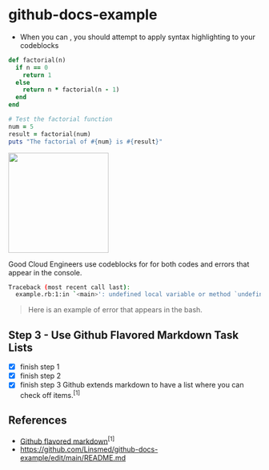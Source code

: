# github-docs-example

- When you can , you should attempt to apply syntax highlighting to your codeblocks
```ruby
def factorial(n)
  if n == 0
    return 1
  else
    return n * factorial(n - 1)
  end
end

# Test the factorial function
num = 5
result = factorial(num)
puts "The factorial of #{num} is #{result}"

```
<img width='200px' src='https://github.com/Linsmed/github-docs-example/assets/99271201/437de84b-cabd-4e2f-a501-82a9bcbe6bb0'/>

Good Cloud Engineers use codeblocks for for both codes and errors that appear in the console.

```bash
Traceback (most recent call last):
  example.rb:1:in `<main>': undefined local variable or method `undefined_variable' for main:Object (NameError)
```
> Here is an example of error that appears in the bash.

## Step 3 - Use Github Flavored  Markdown Task Lists
- [x] finish step 1
- [x] finish step 2
-  [x] finish step 3
Github extends  markdown to have a list where you can check off items.<sup>[1]</sup>

## References
- [Github flavored markdown](https://docs.github.com/en/get-started/writing-on-github/getting-started-with-writing-and-formatting-on-github/basic-writing-and-formatting-syntax)<sup>[1]</sup>
- https://github.com/Linsmed/github-docs-example/edit/main/README.md


